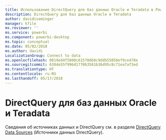 ```yaml
---
title: Использование DirectQuery для баз данных Oracle и Teradata в Power BI
description: DirectQuery для баз данных Oracle и Teradata
author: davidiseminger
manager: kfile
ms.reviewer: ''
ms.service: powerbi
ms.component: powerbi-desktop
ms.topic: conceptual
ms.date: 05/02/2018
ms.author: davidi
LocalizationGroup: Connect to data
ms.openlocfilehash: 0819ed4f5800c61570db9c9ddb55056ef9ce478e
ms.sourcegitcommit: 638de55f996d177063561b36d95c8c71ea7af3ed
ms.translationtype: HT
ms.contentlocale: ru-RU
ms.lasthandoff: 05/17/2018
---
```

# <a name="directquery-for-oracle-and-teradata-databases"></a>DirectQuery для баз данных Oracle и Teradata
Сведения об источниках данных и DirectQuery см. в разделе [DirectQuery Data Sources](desktop-directquery-data-sources.md) (Источники данных DirectQuery).

